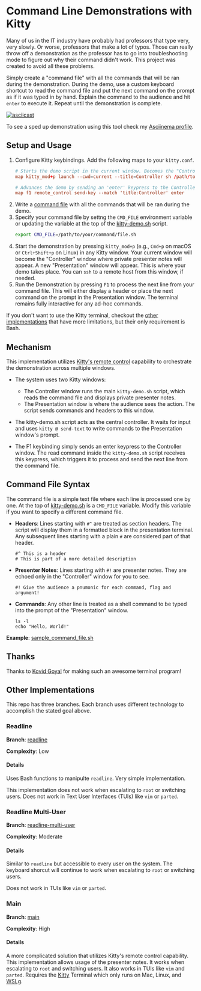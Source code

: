 # Command Line Demonstrations with Kitty

Many of us in the IT industry have probably had professors that type very, very slowly. Or worse, professors that make a lot of typos. Those can really throw off a demonstration as the professor has to go into troubleshooting mode to figure out why their command didn't work. This project was created to avoid all these problems.

Simply create a "command file" with all the commands that will be ran during the demonstration. During the demo, use a custom keyboard shortcut to read the command file and put the next command on the prompt as if it was typed in by hand. Explain the command to the audience and hit `enter` to execute it. Repeat until the demonstration is complete.

[![asciicast](https://asciinema.org/a/706500.svg)](https://asciinema.org/a/706500)

To see a sped up demonstration using this tool check my [Asciinema profile](https://asciinema.org/~sean-twie03).

## Setup and Usage

1. Configure Kitty keybindings. Add the following maps to your `kitty.conf`.
    ```kitty.conf
    # Starts the demo script in the current window. Becomes the "Controller" window.
    map kitty_mod+p launch --cwd=current --title=Controller sh /path/to/kitty-demo.sh

    # Advances the demo by sending an 'enter' keypress to the Controller
    map f1 remote_control send-key --match 'title:Controller' enter
    ```
2. Write a [command file](#command-file-syntax) with all the commands that will be ran during the demo.
3. Specify your command file by settng the `CMD_FILE` environment variable or updating the variable at the top of the [kitty-demo.sh](./kitty-demo.sh) script.
    ```sh
    export CMD_FILE=/path/to/your/command/file.sh
    ```
4. Start the demonstration by pressing `kitty_mod+p` (e.g., `Cmd+p` on macOS or `Ctrl+Shift+p` on Linux) in any Kitty window. Your current window will become the "Controller" window where private presenter notes will appear. A new "Presentation" window will appear. This is where your demo takes place. You can `ssh` to a remote host from this window, if needed.
5. Run the Demonstration by pressing `F1` to process the next line from your command file. This will either display a header or place the next command on the prompt in the Presentation window. The terminal remains fully interactive for any ad-hoc commands.

If you don't want to use the Kitty terminal, checkout the [other implementations](#other-implementations) that have more limitations, but their only requirement is Bash.

## Mechanism

This implementation utilizes [Kitty's remote control](https://sw.kovidgoyal.net/kitty/overview/#remote-control) capability to orchestrate the demonstration across multiple windows.

* The system uses two Kitty windows:
    * The Controller window runs the main `kitty-demo.sh` script, which reads the command file and displays private presenter notes.
    * The Presentation window is where the audience sees the action. The script sends commands and headers to this window.

* The kitty-demo.sh script acts as the central controller. It waits for input and uses `kitty @ send-text` to write commands to the Presentation window's prompt.

* The F1 keybinding simply sends an enter keypress to the Controller window. The read command inside the `kitty-demo.sh` script receives this keypress, which triggers it to process and send the next line from the command file.

## Command File Syntax
The command file is a simple text file where each line is processed one by one. At the top of [kitty-demo.sh](./kitty-demo.sh) is a `CMD_FILE` variable. Modify this variable if you want to specify a different command file.

*   **Headers**: Lines starting with `#^` are treated as section headers. The script will display them in a formatted block in the presentation terminal. Any subsequent lines starting with a plain `#` are considered part of that header.
    ```
    #^ This is a header
    # This is part of a more detailed description
    ```
*   **Presenter Notes**: Lines starting with `#!` are presenter notes. They are echoed only in the "Controller" window for you to see.
    ```
    #! Give the audience a pnumonic for each command, flag and argument!
    ```
*   **Commands**: Any other line is treated as a shell command to be typed into the prompt of the "Presentation" window.
    ```
    ls -l
    echo "Hello, World!"
    ```

**Example**: [sample_command_file.sh](./sample_command_file.sh)

## Thanks

Thanks to [Kovid Goyal](https://sw.kovidgoyal.net/kitty/support/) for making such an awesome terminal program!

## Other Implementations

This repo has three branches. Each branch uses different technology to accomplish the stated goal above.

### Readline

**Branch**: [readline](https://github.com/seantwie03/cli_demos/tree/readline?tab=readme-ov-file)

**Complexity**: Low

#### Details

Uses Bash functions to manipulte `readline`. Very simple implementation.

This implementation does not work when escalating to `root` or switching users. Does not work in Text User Interfaces (TUIs) like `vim` or `parted`.

### Readline Multi-User

**Branch**: [readline-multi-user](https://github.com/seantwie03/cli_demos/tree/readline-multi-user?tab=readme-ov-file)

**Complexity**: Moderate

#### Details

Similar to `readline` but accessible to every user on the system. The keyboard shorcut will continue to work when escalating to `root` or switching users.

Does not work in TUIs like `vim` or `parted`.

### Main

**Branch**: [main](https://github.com/seantwie03/cli_demos)

**Complexity**: High

#### Details

A more complicated solution that utilizes Kitty's remote control capability. This implementation allows usage of the presenter notes. It works when escalating to `root` and switching users. It also works in TUIs like `vim` and `parted`. Requires the [Kitty](https://sw.kovidgoyal.net/kitty/) Terminal which only runs on Mac, Linux, and [WSLg](https://learn.microsoft.com/en-us/windows/wsl/tutorials/gui-apps).

